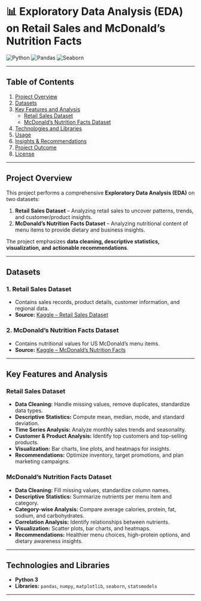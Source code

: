 # 📊 Exploratory Data Analysis (EDA) on Retail Sales and McDonald’s Nutrition Facts

![Python](https://img.shields.io/badge/Python-3.11-blue?logo=python&logoColor=white)
![Pandas](https://img.shields.io/badge/Pandas-1.6.2-brightgreen)
![Seaborn](https://img.shields.io/badge/Seaborn-0.12.2-orange)

---

## **Table of Contents**
1. [Project Overview](#project-overview)  
2. [Datasets](#datasets)  
3. [Key Features and Analysis](#key-features-and-analysis)  
   - [Retail Sales Dataset](#retail-sales-dataset)  
   - [McDonald’s Nutrition Facts Dataset](#mcdonalds-nutrition-facts-dataset)  
4. [Technologies and Libraries](#technologies-and-libraries)  
5. [Usage](#usage)  
6. [Insights & Recommendations](#insights--recommendations)  
7. [Project Outcome](#project-outcome)  
8. [License](#license)  

---

## **Project Overview**
This project performs a comprehensive **Exploratory Data Analysis (EDA)** on two datasets:

1. **Retail Sales Dataset** – Analyzing retail sales to uncover patterns, trends, and customer/product insights.  
2. **McDonald’s Nutrition Facts Dataset** – Analyzing nutritional content of menu items to provide dietary and business insights.  

The project emphasizes **data cleaning, descriptive statistics, visualization, and actionable recommendations**.

---

## **Datasets**

### **1. Retail Sales Dataset**
- Contains sales records, product details, customer information, and regional data.  
- **Source:** [Kaggle – Retail Sales Dataset](https://www.kaggle.com/datasets/mohammadtalib786/retail-sales-dataset)

### **2. McDonald’s Nutrition Facts Dataset**
- Contains nutritional values for US McDonald’s menu items.  
- **Source:** [Kaggle – McDonald’s Nutrition Facts](https://www.kaggle.com/datasets/mcdonalds/nutrition-facts)

---

## **Key Features and Analysis**

### **Retail Sales Dataset**
- **Data Cleaning:** Handle missing values, remove duplicates, standardize data types.  
- **Descriptive Statistics:** Compute mean, median, mode, and standard deviation.  
- **Time Series Analysis:** Analyze monthly sales trends and seasonality.  
- **Customer & Product Analysis:** Identify top customers and top-selling products.  
- **Visualization:** Bar charts, line plots, and heatmaps for insights.  
- **Recommendations:** Optimize inventory, target promotions, and plan marketing campaigns.

### **McDonald’s Nutrition Facts Dataset**
- **Data Cleaning:** Fill missing values, standardize column names.  
- **Descriptive Statistics:** Summarize nutrients per menu item and category.  
- **Category-wise Analysis:** Compare average calories, protein, fat, sodium, and carbohydrates.  
- **Correlation Analysis:** Identify relationships between nutrients.  
- **Visualization:** Scatter plots, bar charts, and heatmaps.  
- **Recommendations:** Healthier menu choices, high-protein options, and dietary awareness insights.

---

## **Technologies and Libraries**
- **Python 3**  
- **Libraries:** `pandas`, `numpy`, `matplotlib`, `seaborn`, `statsmodels`  

---



